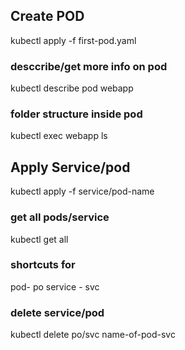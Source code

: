 ## Create POD

kubectl apply -f first-pod.yaml

### desccribe/get more info on pod

kubectl describe pod webapp

### folder structure inside pod

kubectl exec webapp ls

## Apply Service/pod

kubectl apply -f service/pod-name

### get all pods/service

kubectl get all

### shortcuts for

pod- po
service - svc

### delete service/pod

kubectl delete po/svc name-of-pod-svc
